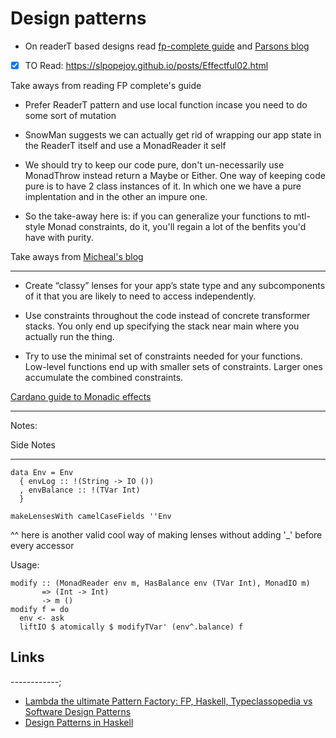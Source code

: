 # Design patterns

- On readerT based designs read [fp-complete guide](https://www.fpcomplete.com/blog/2017/06/readert-design-pattern) and
[Parsons blog](http://www.parsonsmatt.org/2018/03/22/three_layer_haskell_cake.html)

- [x] TO Read: https://slpopejoy.github.io/posts/Effectful02.html

Take aways from reading FP complete's guide

- Prefer ReaderT pattern and use local function incase you need to do some sort of mutation
- SnowMan suggests we can actually get rid of wrapping our app state in the ReaderT itself and use a MonadReader it self
- We should try to keep our code pure, don't un-necessarily use MonadThrow instead return a Maybe or Either.
One way of keeping code pure is to have 2 class instances of it. In which one we have a pure implentation and in the other an impure one.

- So the take-away here is: if you can generalize your functions to mtl-style Monad constraints, do it, you'll regain a lot of the benfits you'd have with purity.


Take aways from [Micheal's blog](https://michaelxavier.net/posts/2016-04-03-Enterprise-Haskell-Pattern-Lensed-Reader.html)
___________


- Create “classy” lenses for your app’s state type and any subcomponents of it that you are likely to need to access independently.

- Use constraints throughout the code instead of concrete transformer stacks. You only end up specifying the stack near main where you actually run the thing.

- Try to use the minimal set of constraints needed for your functions. Low-level functions end up with smaller sets of constraints. Larger ones accumulate the combined constraints.

[Cardano guide to Monadic effects](https://github.com/input-output-hk/cardano-sl/blob/1d79a801936edeb4bde7f41187924bc59c7b9b20/docs/cardano-monads.rst)
___________

Notes:


Side Notes
___________

```
data Env = Env
  { envLog :: !(String -> IO ())
  , envBalance :: !(TVar Int)
  }

makeLensesWith camelCaseFields ''Env
```

 ^^ here is another valid cool way of making lenses without adding '_' before every accessor

Usage:

```
modify :: (MonadReader env m, HasBalance env (TVar Int), MonadIO m)
       => (Int -> Int)
       -> m ()
modify f = do
  env <- ask
  liftIO $ atomically $ modifyTVar' (env^.balance) f
```

## Links

------------;

- [Lambda the ultimate Pattern Factory: FP, Haskell, Typeclassopedia vs Software Design Patterns](https://github.com/thma/LtuPatternFactory)
- [Design Patterns in Haskell](http://blog.ezyang.com/2010/05/design-patterns-in-haskel/)
